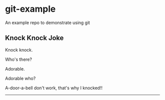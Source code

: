 # git-example

An example repo to demonstrate using git

## Knock Knock Joke

Knock knock.

Who's there?

Adorable.

Adorable who?

A-door-a-bell don't work, that's why I knocked!!

---

